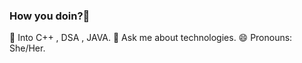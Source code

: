### How you doin?🤔
🌱 Into C++ , DSA , JAVA.
💬 Ask me about technologies.
😄 Pronouns: She/Her.                  
                  
<!--
**nancysolanki/nancysolanki** is a ✨ _special_ ✨ repository because its `README.md` (this file) appears on your GitHub profile.

Here are some ideas to get you started:

- 🔭 I’m currently working on ...
- 🌱 I’m currently learning .C++ , DSA , JAVA.
- 👯 I’m looking to collaborate on ...
- 🤔 I’m looking for help with .stress..
- 💬 Ask me about ...
- 📫 How to reach me: ...
- 😄 Pronouns: ...
- ⚡ Fun fact: ...
-->
